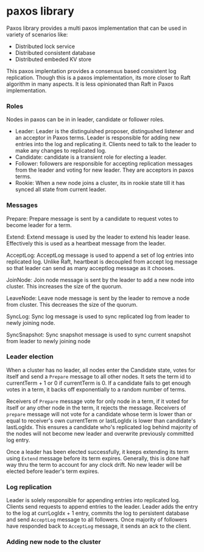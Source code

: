 # paxos library 
Paxos library provides a multi paxos implementation that can be used in variety of scenarios like:
- Distributed lock service
- Distributed consistent database
- Distributed embeded KV store

This paxos implentation provides a consensus based consistent log replication. 
Though this is a paxos implementation, its more closer to Raft algorithm in many aspects. 
It is less opinionated than Raft in Paxos implementation.

### Roles
Nodes in paxos can be in in leader, candidate or follower roles.
 - Leader: Leader is the distinguished proposer, distingushed listener and an acceptor in Paxos terms. Leader is responsible for adding new entries into the log and replicating it. Clients need to talk to the leader to make any changes to replicated log.
 - Candidate: candidate is a transient role for electing a leader. 
 - Follower: followers are responsible for accepting replication messages from the leader and voting for new leader. They are acceptors in paxos terms.
 - Rookie: When a new node joins a cluster, its in rookie state till it has synced all state from current leader.
 
### Messages

Prepare: Prepare message is sent by a candidate to request votes to become leader for a term. 

Extend: Extend message is used by the leader to extend his leader lease. Effectively this is used as a heartbeat message from the leader.

AcceptLog: AcceptLog message is used to append a set of log entries into replicated log. Unlike Raft, heartbeat is decoupled from accept log message so that leader can send as many acceptlog message as it chooses.

JoinNode: Join node message is sent by the leader to add a new node into cluster. This increases the size of the quorum.

LeaveNode: Leave node message is sent by the leader to remove a node from cluster. This decreases the size of the quorum.

SyncLog: Sync log message is used to sync replicated log from leader to newly joining node.

SyncSnapshot: Sync snapshot message is used to sync current snapshot from leader to newly joining node

### Leader election
When a cluster has no leader, all nodes enter the Candidate state, votes for itself and send a `Prepare` message to all other nodes. 
It sets the term id to currentTerm + 1 or 0 if currentTerm is 0.
If a candidate fails to get enough votes in a term, it backs off exponentially to a random number of terms.

Receivers of `Prepare` message vote for only node in a term, if it voted for itself or any other node in the term, it rejects the message.
Receivers of `prepare` message will not vote for a candidate whose term is lower than or equal to receiver's own currentTerm or lastLogIdx is lower than candidate's lastLogIdx.
This ensures a candidate who's replicated log behind majority of the nodes will not become new leader and overwrite previously committed log entry.

Once a leader has been elected successfully, it keeps extending its term using `Extend` message before its term expires. Generally, this is done half way thru the term to account for any clock drift.
No new leader will be elected before leader's term expires. 

### Log replication
Leader is solely responsible for appending entries into replicated log. Clients send requests to append entries to the leader.
Leader adds the entry to the log at currLogIdx + 1 entry, commits the log to persistent database and send `AcceptLog` message to all followers.
Once majority of followers have responded back to `AcceptLog` message, it sends an ack to the client.

### Adding new node to the cluster

